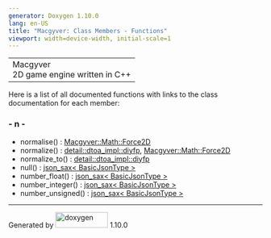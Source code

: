 ```yaml
---
generator: Doxygen 1.10.0
lang: en-US
title: "Macgyver: Class Members - Functions"
viewport: width=device-width, initial-scale=1
---
```


<div id="top">

<div id="titlearea">

<table data-cellspacing="0" data-cellpadding="0">
<colgroup>
<col style="width: 100%" />
</colgroup>
<tbody>
<tr id="projectrow" class="odd">
<td id="projectalign"><div id="projectname">
Macgyver
</div>
<div id="projectbrief">
2D game engine written in C++
</div></td>
</tr>
</tbody>
</table>

</div>

<div id="main-nav">

</div>

</div>

<div class="contents">

<div class="textblock">

Here is a list of all documented functions with links to the class
documentation for each member:

</div>

### <span id="index_n"></span>- n -

- normalise() : <a
  href="class_macgyver_1_1_math_1_1_force2_d.html#aa060894629473f34159e97735cfb457c"
  class="el">Macgyver::Math::Force2D</a>
- normalize() : <a
  href="structdetail_1_1dtoa__impl_1_1diyfp.html#a5bad735c2cb50b194938a8a89b82f6ed"
  class="el">detail::dtoa_impl::diyfp</a>, <a
  href="class_macgyver_1_1_math_1_1_force2_d.html#ab82a9250dd45109b9d1d6d714bbd1dff"
  class="el">Macgyver::Math::Force2D</a>
- normalize_to() : <a
  href="structdetail_1_1dtoa__impl_1_1diyfp.html#a5a9ce83c6c1663c9aaac7ffd9009b971"
  class="el">detail::dtoa_impl::diyfp</a>
- null() : <a href="structjson__sax.html#acbcc09c0ada2782cd73cc4135823181d"
  class="el">json_sax&lt; BasicJsonType &gt;</a>
- number_float() : <a href="structjson__sax.html#a19eafa3a92fc75e0258a842283396aa9"
  class="el">json_sax&lt; BasicJsonType &gt;</a>
- number_integer() : <a href="structjson__sax.html#a46cc306b7677553d8f6bd8c9592eb1bd"
  class="el">json_sax&lt; BasicJsonType &gt;</a>
- number_unsigned() : <a href="structjson__sax.html#a32f8a32794cb384f0de3d3a96a6bb696"
  class="el">json_sax&lt; BasicJsonType &gt;</a>

</div>

------------------------------------------------------------------------

<span class="small">Generated
by [<img src="doxygen.svg" class="footer" width="104" height="31"
alt="doxygen" />](https://www.doxygen.org/index.html) 1.10.0</span>
